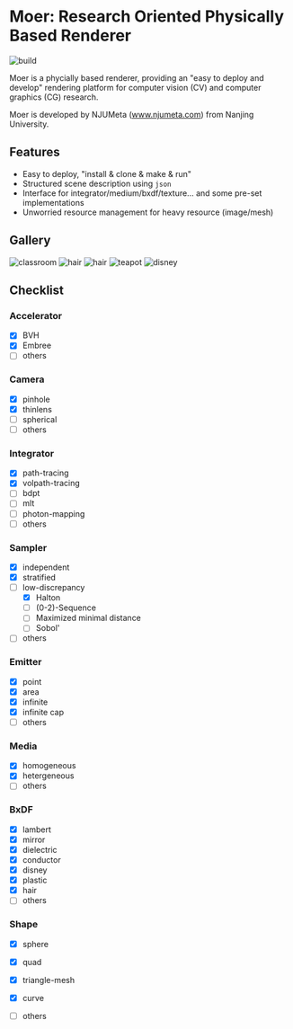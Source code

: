 # Moer: Research Oriented Physically Based Renderer

![build](https://github.com/NJUCG/Moer/actions/workflows/cmake.yml/badge.svg)

Moer is a phycially based renderer, providing an "easy to deploy and develop" rendering platform for computer vision (CV) and computer graphics (CG) research.

Moer is developed by NJUMeta (www.njumeta.com) from Nanjing University.

## Features

- Easy to deploy, "install & clone & make & run"
- Structured scene description using `json`
- Interface for integrator/medium/bxdf/texture... and some pre-set implementations
- Unworried resource management for heavy resource (image/mesh)

## Gallery

![classroom](https://user-images.githubusercontent.com/46410388/204492936-a7fc480b-1557-44e9-afaf-56d0ff1537a2.jpg)
![hair](https://yjpp.oss-cn-hangzhou.aliyuncs.com/uPic/C6966B38E3AD16F8AC9CC9D86C73921E.jpg)
![hair](https://yjpp.oss-cn-hangzhou.aliyuncs.com/uPic/curly-hair.png)
![teapot](https://yjpp.oss-cn-hangzhou.aliyuncs.com/uPic/tea-pot.png)
![disney](https://yjpp.oss-cn-hangzhou.aliyuncs.com/uPic/disneybsdf.png)
## Checklist

### Accelerator
- [X] BVH
- [X] Embree
- [ ] others

### Camera
- [x] pinhole
- [x] thinlens
- [ ] spherical
- [ ] others

### Integrator
- [x] path-tracing
- [X] volpath-tracing
- [ ] bdpt
- [ ] mlt
- [ ] photon-mapping
- [ ] others

### Sampler
- [X] independent 
- [X] stratified 
- [ ] low-discrepancy
  - [X] Halton
  - [ ] (0-2)-Sequence
  - [ ] Maximized minimal distance
  - [ ] Sobol'
- [ ] others

### Emitter
- [X] point
- [X] area
- [X] infinite
- [X] infinite cap
- [ ] others

### Media
- [X] homogeneous
- [X] hetergeneous
- [ ] others

### BxDF
- [X] lambert
- [X] mirror
- [X] dielectric
- [X] conductor
- [X] disney
- [X] plastic
- [X] hair
- [ ] others

### Shape
- [X] sphere
- [X] quad
- [X] triangle-mesh
- [X] curve
- [ ] others


